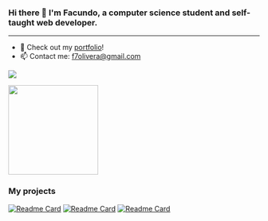 ### Hi there 👋 I'm Facundo, a computer science student and self-taught web developer.

<hr>

- 🎨 Check out my [portfolio](https://facundoolivera.vercel.app)!
- 📫 Contact me: f7olivera@gmail.com<br>

 ![](https://komarev.com/ghpvc/?username=f7olivera)
<br>

<div>
	<a href="https://github.com/f7olivera/">
		<img height="180em" src="https://github-readme-stats.vercel.app/api/top-langs/?username=f7olivera&layout=compact&theme=dracula&langs_count=16&hide=CMake,Procfile">
	</a>
</div>


### My projects
[![Readme Card](https://github-readme-stats.vercel.app/api/pin/?username=f7olivera&repo=chess&theme=dracula)](https://github.com/f7olivera/chess)
[![Readme Card](https://github-readme-stats.vercel.app/api/pin/?username=f7olivera&repo=what2watch&theme=dracula)](https://github.com/f7olivera/what2watch)
[![Readme Card](https://github-readme-stats.vercel.app/api/pin/?username=f7olivera&repo=wea&theme=dracula)](https://github.com/f7olivera/wea)
<!-- [![Readme Card](https://github-readme-stats.vercel.app/api/pin/?username=f7olivera&repo=voluntu&theme=dracula)](https://github.com/f7olivera/voluntu) -->
